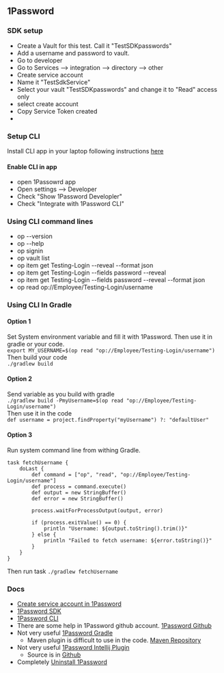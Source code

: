 
## 1Password
### SDK setup 
- Create a Vault for this test. Call it "TestSDKpasswords"
- Add a username and password to vault. 
- Go to developer 
- Go to Services --> integration --> directory --> other
- Create service account 
- Name it "TestSdkService"
- Select your vault  "TestSDKpasswords" and change it to "Read" access only 
- select create account 
- Copy Service Token created 
- 


### Setup CLI
Install CLI app in your laptop following instructions [here](https://developer.1password.com/docs/cli/get-started/)
#### Enable CLI in app
- open 1Passowrd app 
- Open settings --> Developer 
- Check "Show 1Password Developler"
- Check "Integrate with 1Password CLI"

### Using CLI command lines 
- op --version
- op --help
- op signin
- op vault list
- op item get Testing-Login --reveal --format json
- op item get Testing-Login --fields password --reveal
- op item get Testing-Login --fields password --reveal --format json
- op read op://Employee/Testing-Login/username

### Using CLI In Gradle 
#### Option 1
Set System environment variable and fill it with 1Password. Then use it in gradle or your code. <br>
`export MY_USERNAME=$(op read "op://Employee/Testing-Login/username")` <br>
Then build your code <br>
`./gradlew build`

#### Option 2
Send variable as you build with gradle <br>
`./gradlew build -PmyUsername=$(op read "op://Employee/Testing-Login/username")` <br>
Then use it in the code <br>
`def username = project.findProperty("myUsername") ?: "defaultUser"` <br>

#### Option 3
Run system command line from withing Gradle. <br>
```
task fetchUsername {
    doLast {
        def command = ["op", "read", "op://Employee/Testing-Login/username"]
        def process = command.execute()
        def output = new StringBuffer()
        def error = new StringBuffer()

        process.waitForProcessOutput(output, error)

        if (process.exitValue() == 0) {
            println "Username: ${output.toString().trim()}"
        } else {
            println "Failed to fetch username: ${error.toString()}"
        }
    }
}
```
Then run task 
```./gradlew fetchUsername```


### Docs
- [Create service account in 1Password](https://youtu.be/E3HKeG9P8HA?si=vZux4R_f974AlR0F)
- [1Password SDK](https://developer.1password.com/docs/sdks/)
- [1Password CLI](https://developer.1password.com/docs/cli#quick-st)
- There are some help in 1Password github account. [1Password Github](https://github.com/1Password)
- Not very useful [1Password Gradle](https://github.com/ValtechMobility/gradle-onepassword-credentials-plugin) 
  - Maven plugin is difficult to use in the code. [Maven Repository](https://mvnrepository.com/artifact/com.github.anonymousmister.gradle.plugin/1password-plugin/0.0.8)
- Not very useful [1Password Intellij Plugin](https://plugins.jetbrains.com/plugin/19698-1password) 
  - Source is in [Github](https://github.com/shyim/idea-1password)
- Completely [Uninstall 1Password](https://support.1password.com/uninstall-1password/?mac)